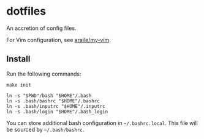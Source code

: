 dotfiles
========

An accretion of config files.

For Vim configuration, see [araile/my-vim](https://github.com/araile/my-vim).

## Install

Run the following commands:

    make init

    ln -s "$PWD"/bash "$HOME"/.bash
    ln -s .bash/bashrc "$HOME"/.bashrc
    ln -s .bash/inputrc "$HOME"/.inputrc
    ln -s .bash/login "$HOME"/.bash_login

You can store additional bash configuration in `~/.bashrc.local`. This file
will be sourced by `~/.bash/bashrc`.
